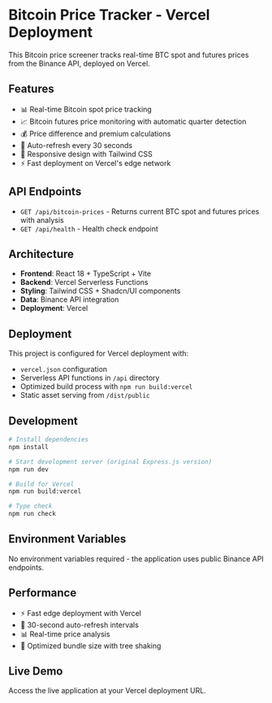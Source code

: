 # Bitcoin Price Tracker - Vercel Deployment

This Bitcoin price screener tracks real-time BTC spot and futures prices from the Binance API, deployed on Vercel.

## Features

- 📊 Real-time Bitcoin spot price tracking
- 📈 Bitcoin futures price monitoring with automatic quarter detection
- 💰 Price difference and premium calculations
- 🔄 Auto-refresh every 30 seconds
- 📱 Responsive design with Tailwind CSS
- ⚡ Fast deployment on Vercel's edge network

## API Endpoints

- `GET /api/bitcoin-prices` - Returns current BTC spot and futures prices with analysis
- `GET /api/health` - Health check endpoint

## Architecture

- **Frontend**: React 18 + TypeScript + Vite
- **Backend**: Vercel Serverless Functions
- **Styling**: Tailwind CSS + Shadcn/UI components
- **Data**: Binance API integration
- **Deployment**: Vercel

## Deployment

This project is configured for Vercel deployment with:

- `vercel.json` configuration
- Serverless API functions in `/api` directory  
- Optimized build process with `npm run build:vercel`
- Static asset serving from `/dist/public`

## Development

```bash
# Install dependencies
npm install

# Start development server (original Express.js version)
npm run dev

# Build for Vercel
npm run build:vercel

# Type check
npm run check
```

## Environment Variables

No environment variables required - the application uses public Binance API endpoints.

## Performance

- ⚡ Fast edge deployment with Vercel
- 🔄 30-second auto-refresh intervals
- 📊 Real-time price analysis
- 💾 Optimized bundle size with tree shaking

## Live Demo

Access the live application at your Vercel deployment URL.